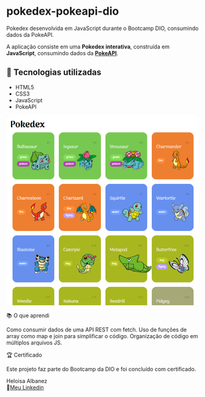 # pokedex-pokeapi-dio
Pokedex desenvolvida em JavaScript durante o Bootcamp DIO, consumindo dados da PokeAPI.

A aplicação consiste em uma **Pokedex interativa**, construída em **JavaScript**, consumindo dados da **[PokeAPI](https://pokeapi.co/)**.

## 🚀 Tecnologias utilizadas
- HTML5  
- CSS3  
- JavaScript
- PokeAPI

![Demonstração do projeto](https://github.com/Albanezhelo/pokedex-pokeapi-dio/blob/main/demo.png?raw=true)

📚 O que aprendi

Como consumir dados de uma API REST com fetch.
Uso de funções de array como map e join para simplificar o código.
Organização de código em múltiplos arquivos JS.

🏆 Certificado

Este projeto faz parte do Bootcamp da DIO e foi concluído com certificado.



Heloisa Albanez<br>
🔗[Meu Linkedin](https://www.linkedin.com/in/heloisaalbanezpaciencia/)
